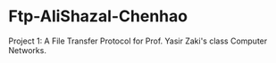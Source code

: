 # Ftp-AliShazal-Chenhao

Project 1: A File Transfer Protocol for Prof. Yasir Zaki's class Computer Networks.


